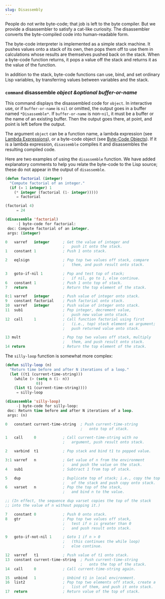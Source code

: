 ```yaml
---
slug: Disassembly
---
```


People do not write byte-code; that job is left to the byte compiler. But we provide a disassembler to satisfy a cat-like curiosity. The disassembler converts the byte-compiled code into human-readable form.

The byte-code interpreter is implemented as a simple stack machine. It pushes values onto a stack of its own, then pops them off to use them in calculations whose results are themselves pushed back on the stack. When a byte-code function returns, it pops a value off the stack and returns it as the value of the function.

In addition to the stack, byte-code functions can use, bind, and set ordinary Lisp variables, by transferring values between variables and the stack.

### <span className="tag command">`command`</span> **disassemble** *object \&optional buffer-or-name*

This command displays the disassembled code for `object`. In interactive use, or if `buffer-or-name` is `nil` or omitted, the output goes in a buffer named `*Disassemble*`. If `buffer-or-name` is non-`nil`, it must be a buffer or the name of an existing buffer. Then the output goes there, at point, and point is left before the output.

The argument `object` can be a function name, a lambda expression (see [Lambda Expressions](Lambda-Expressions)), or a byte-code object (see [Byte-Code Objects](Byte_002dCode-Objects)). If it is a lambda expression, `disassemble` compiles it and disassembles the resulting compiled code.

Here are two examples of using the `disassemble` function. We have added explanatory comments to help you relate the byte-code to the Lisp source; these do not appear in the output of `disassemble`.

```lisp
(defun factorial (integer)
  "Compute factorial of an integer."
  (if (= 1 integer) 1
    (* integer (factorial (1- integer)))))
     ⇒ factorial
```



```lisp
(factorial 4)
     ⇒ 24
```



```lisp
(disassemble 'factorial)
     -| byte-code for factorial:
 doc: Compute factorial of an integer.
 args: (integer)
```



```lisp
0   varref   integer      ; Get the value of integer and
                          ;   push it onto the stack.
1   constant 1            ; Push 1 onto stack.
```

```lisp
2   eqlsign               ; Pop top two values off stack, compare
                          ;   them, and push result onto stack.
```

```lisp
3   goto-if-nil 1         ; Pop and test top of stack;
                          ;   if nil, go to 1, else continue.
6   constant 1            ; Push 1 onto top of stack.
7   return                ; Return the top element of the stack.
```

```lisp
8:1 varref   integer      ; Push value of integer onto stack.
9   constant factorial    ; Push factorial onto stack.
10  varref   integer      ; Push value of integer onto stack.
11  sub1                  ; Pop integer, decrement value,
                          ;   push new value onto stack.
12  call     1            ; Call function factorial using first
                          ;   (i.e., top) stack element as argument;
                          ;   push returned value onto stack.
```

```lisp
13 mult                   ; Pop top two values off stack, multiply
                          ;   them, and push result onto stack.
14 return                 ; Return the top element of the stack.
```

The `silly-loop` function is somewhat more complex:

```lisp
(defun silly-loop (n)
  "Return time before and after N iterations of a loop."
  (let ((t1 (current-time-string)))
    (while (> (setq n (1- n))
              0))
    (list t1 (current-time-string))))
     ⇒ silly-loop
```



```lisp
(disassemble 'silly-loop)
     -| byte-code for silly-loop:
 doc: Return time before and after N iterations of a loop.
 args: (n)
```



```lisp
0   constant current-time-string  ; Push current-time-string
                                  ;   onto top of stack.
```

```lisp
1   call     0            ; Call current-time-string with no
                          ;   argument, push result onto stack.
```

```lisp
2   varbind  t1           ; Pop stack and bind t1 to popped value.
```

```lisp
3:1 varref   n            ; Get value of n from the environment
                          ;   and push the value on the stack.
4   sub1                  ; Subtract 1 from top of stack.
```

```lisp
5   dup                   ; Duplicate top of stack; i.e., copy the top
                          ;   of the stack and push copy onto stack.
6   varset   n            ; Pop the top of the stack,
                          ;   and bind n to the value.

;; (In effect, the sequence dup varset copies the top of the stack
;; into the value of n without popping it.)
```



```lisp
7   constant 0            ; Push 0 onto stack.
8   gtr                   ; Pop top two values off stack,
                          ;   test if n is greater than 0
                          ;   and push result onto stack.
```

```lisp
9   goto-if-not-nil 1     ; Goto 1 if n > 0
                          ;   (this continues the while loop)
                          ;   else continue.
```

```lisp
12  varref   t1           ; Push value of t1 onto stack.
13  constant current-time-string  ; Push current-time-string
                                  ;   onto the top of the stack.
14  call     0            ; Call current-time-string again.
```

```lisp
15  unbind   1            ; Unbind t1 in local environment.
16  list2                 ; Pop top two elements off stack, create a
                          ;   list of them, and push it onto stack.
17  return                ; Return value of the top of stack.
```
